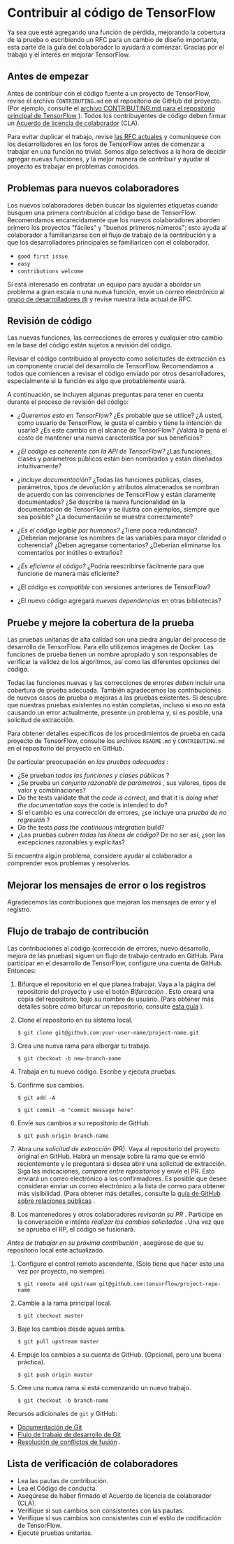 # Contribuir al código de TensorFlow

Ya sea que esté agregando una función de pérdida, mejorando la cobertura de la prueba o escribiendo un RFC para un cambio de diseño importante, esta parte de la guía del colaborador lo ayudará a comenzar. Gracias por el trabajo y el interés en mejorar TensorFlow.

## Antes de empezar

Antes de contribuir con el código fuente a un proyecto de TensorFlow, revise el archivo `CONTRIBUTING.md` en el repositorio de GitHub del proyecto. (Por ejemplo, consulte el [archivo CONTRIBUTING.md para el repositorio principal de TensorFlow](https://github.com/tensorflow/tensorflow/blob/master/CONTRIBUTING.md) ). Todos los contribuyentes de código deben firmar un [Acuerdo de licencia de colaborador](https://cla.developers.google.com/clas) (CLA).

Para evitar duplicar el trabajo, revise [las RFC actuales](https://github.com/tensorflow/community/tree/master/rfcs) y comuníquese con los desarrolladores en los foros de TensorFlow antes de comenzar a trabajar en una función no trivial. Somos algo selectivos a la hora de decidir agregar nuevas funciones, y la mejor manera de contribuir y ayudar al proyecto es trabajar en problemas conocidos.

## Problemas para nuevos colaboradores

Los nuevos colaboradores deben buscar las siguientes etiquetas cuando busquen una primera contribución al código base de TensorFlow. Recomendamos encarecidamente que los nuevos colaboradores aborden primero los proyectos "fáciles" y "buenos primeros números"; esto ayuda al colaborador a familiarizarse con el flujo de trabajo de la contribución y a que los desarrolladores principales se familiaricen con el colaborador.

- `good first issue`
- `easy`
- `contributions welcome`

Si está interesado en contratar un equipo para ayudar a abordar un problema a gran escala o una nueva función, envíe un correo electrónico al [grupo de desarrolladores @](https://groups.google.com/a/tensorflow.org/forum/#!forum/developers) y revise nuestra lista actual de RFC.

## Revisión de código

Las nuevas funciones, las correcciones de errores y cualquier otro cambio en la base del código están sujetos a revisión del código.

Revisar el código contribuido al proyecto como solicitudes de extracción es un componente crucial del desarrollo de TensorFlow. Recomendamos a todos que comiencen a revisar el código enviado por otros desarrolladores, especialmente si la función es algo que probablemente usará.

A continuación, se incluyen algunas preguntas para tener en cuenta durante el proceso de revisión del código:

- *¿Queremos esto en TensorFlow?* ¿Es probable que se utilice? ¿A usted, como usuario de TensorFlow, le gusta el cambio y tiene la intención de usarlo? ¿Es este cambio en el alcance de TensorFlow? ¿Valdrá la pena el costo de mantener una nueva característica por sus beneficios?

- *¿El código es coherente con la API de TensorFlow?* ¿Las funciones, clases y parámetros públicos están bien nombrados y están diseñados intuitivamente?

- *¿Incluye documentación?* ¿Todas las funciones públicas, clases, parámetros, tipos de devolución y atributos almacenados se nombran de acuerdo con las convenciones de TensorFlow y están claramente documentados? ¿Se describe la nueva funcionalidad en la documentación de TensorFlow y se ilustra con ejemplos, siempre que sea posible? ¿La documentación se muestra correctamente?

- *¿Es el código legible por humanos?* ¿Tiene poca redundancia? ¿Deberían mejorarse los nombres de las variables para mayor claridad o coherencia? ¿Deben agregarse comentarios? ¿Deberían eliminarse los comentarios por inútiles o extraños?

- *¿Es eficiente el código?* ¿Podría reescribirse fácilmente para que funcione de manera más eficiente?

- ¿El código es *compatible* con versiones anteriores de TensorFlow?

- ¿El nuevo código agregará *nuevas dependencias* en otras bibliotecas?

## Pruebe y mejore la cobertura de la prueba

Las pruebas unitarias de alta calidad son una piedra angular del proceso de desarrollo de TensorFlow. Para ello utilizamos imágenes de Docker. Las funciones de prueba tienen un nombre apropiado y son responsables de verificar la validez de los algoritmos, así como las diferentes opciones del código.

Todas las funciones nuevas y las correcciones de errores *deben* incluir una cobertura de prueba adecuada. También agradecemos las contribuciones de nuevos casos de prueba o mejoras a las pruebas existentes. Si descubre que nuestras pruebas existentes no están completas, incluso si eso no está causando un error actualmente, presente un problema y, si es posible, una solicitud de extracción.

Para obtener detalles específicos de los procedimientos de prueba en cada proyecto de TensorFlow, consulte los archivos `README.md` y `CONTRIBUTING.md` en el repositorio del proyecto en GitHub.

De particular preocupación en *las pruebas adecuadas* :

- ¿Se prueban *todas las funciones y clases públicas* ?
- ¿Se prueba un *conjunto razonable de parámetros* , sus valores, tipos de valor y combinaciones?
- Do the tests validate that the *code is correct*, and that it is *doing what the documentation says* the code is intended to do?
- Si el cambio es una corrección de errores, ¿se incluye una *prueba de no regresión* ?
- Do the tests *pass the continuous integration* build?
- ¿Las pruebas *cubren todas las líneas de código?* De no ser así, ¿son las excepciones razonables y explícitas?

Si encuentra algún problema, considere ayudar al colaborador a comprender esos problemas y resolverlos.

## Mejorar los mensajes de error o los registros

Agradecemos las contribuciones que mejoran los mensajes de error y el registro.

## Flujo de trabajo de contribución

Las contribuciones al código (corrección de errores, nuevo desarrollo, mejora de las pruebas) siguen un flujo de trabajo centrado en GitHub. Para participar en el desarrollo de TensorFlow, configure una cuenta de GitHub. Entonces:

1. Bifurque el repositorio en el que planea trabajar. Vaya a la página del repositorio del proyecto y use el botón *Bifurcación* . Esto creará una copia del repositorio, bajo su nombre de usuario. (Para obtener más detalles sobre cómo bifurcar un repositorio, consulte [esta guía](https://help.github.com/articles/fork-a-repo/) ).

2. Clone el repositorio en su sistema local.

    `$ git clone git@github.com:your-user-name/project-name.git`

3. Crea una nueva rama para albergar tu trabajo.

    `$ git checkout -b new-branch-name`

4. Trabaja en tu nuevo código. Escribe y ejecuta pruebas.

5. Confirme sus cambios.

    `$ git add -A`

    `$ git commit -m "commit message here"`

6. Envíe sus cambios a su repositorio de GitHub.

    `$ git push origin branch-name`

7. Abra una *solicitud de extracción* (PR). Vaya al repositorio del proyecto original en GitHub. Habrá un mensaje sobre la rama que se envió recientemente y le preguntará si desea abrir una solicitud de extracción. Siga las indicaciones, *compare entre repositorios* y envíe el PR. Esto enviará un correo electrónico a los confirmadores. Es posible que desee considerar enviar un correo electrónico a la lista de correo para obtener más visibilidad. (Para obtener más detalles, consulte la [guía de GitHub sobre relaciones públicas](https://help.github.com/articles/creating-a-pull-request-from-a-fork) .

8. Los mantenedores y otros colaboradores *revisarán su PR* . Participe en la conversación e intente *realizar los cambios solicitados* . Una vez que se aprueba el RP, el código se fusionará.

*Antes de trabajar en su próxima contribución* , asegúrese de que su repositorio local esté actualizado.

1. Configure el control remoto ascendente. (Solo tiene que hacer esto una vez por proyecto, no siempre).

    `$ git remote add upstream git@github.com:tensorflow/project-repo-name`

2. Cambie a la rama principal local.

    `$ git checkout master`

3. Baje los cambios desde aguas arriba.

    `$ git pull upstream master`

4. Empuje los cambios a su cuenta de GitHub. (Opcional, pero una buena práctica).

    `$ git push origin master`

5. Cree una nueva rama si está comenzando un nuevo trabajo.

    `$ git checkout -b branch-name`

Recursos adicionales de `git` y GitHub:

- [Documentación de Git](https://git-scm.com/documentation)
- [Flujo de trabajo de desarrollo de Git](https://docs.scipy.org/doc/numpy/dev/gitwash/development_workflow.html)
- [Resolución de conflictos de fusión](https://help.github.com/articles/resolving-a-merge-conflict-using-the-command-line/) .

## Lista de verificación de colaboradores

- Lea las pautas de contribución.
- Lea el Código de conducta.
- Asegúrese de haber firmado el Acuerdo de licencia de colaborador (CLA).
- Verifique si sus cambios son consistentes con las pautas.
- Verifique si sus cambios son consistentes con el estilo de codificación de TensorFlow.
- Ejecute pruebas unitarias.
